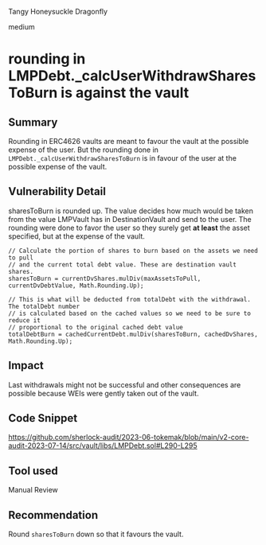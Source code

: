 Tangy Honeysuckle Dragonfly

medium

# rounding in LMPDebt._calcUserWithdrawSharesToBurn is against the vault
## Summary
Rounding in ERC4626 vaults are meant to favour the vault at the possible expense of the user. But the rounding done in `LMPDebt._calcUserWithdrawSharesToBurn` is in favour of the user at the possible expense of the vault.

## Vulnerability Detail
sharesToBurn is rounded up. The value decides how much would be taken from the value LMPVault has in DestinationVault and send to the user. The rounding were done to favor the user so they surely get **at least** the asset specified, but at the expense of the vault.
```solidity
// Calculate the portion of shares to burn based on the assets we need to pull
// and the current total debt value. These are destination vault shares.
sharesToBurn = currentDvShares.mulDiv(maxAssetsToPull, currentDvDebtValue, Math.Rounding.Up);

// This is what will be deducted from totalDebt with the withdrawal. The totalDebt number
// is calculated based on the cached values so we need to be sure to reduce it
// proportional to the original cached debt value
totalDebtBurn = cachedCurrentDebt.mulDiv(sharesToBurn, cachedDvShares, Math.Rounding.Up);
```

## Impact
Last withdrawals might not be successful and other consequences are possible because WEIs were gently taken out of the vault.

## Code Snippet
https://github.com/sherlock-audit/2023-06-tokemak/blob/main/v2-core-audit-2023-07-14/src/vault/libs/LMPDebt.sol#L290-L295

## Tool used

Manual Review

## Recommendation
Round `sharesToBurn` down so that it favours the vault.
